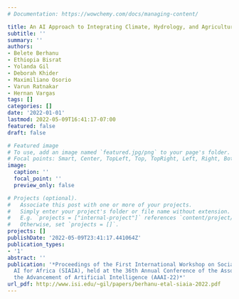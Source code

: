 ```yaml
---
# Documentation: https://wowchemy.com/docs/managing-content/

title: An AI Approach to Integrating Climate, Hydrology, and Agriculture Models
subtitle: ''
summary: ''
authors:
- Belete Berhanu
- Ethiopia Bisrat
- Yolanda Gil
- Deborah Khider
- Maximiliano Osorio
- Varun Ratnakar
- Hernan Vargas
tags: []
categories: []
date: '2022-01-01'
lastmod: 2022-05-09T16:41:17-07:00
featured: false
draft: false

# Featured image
# To use, add an image named `featured.jpg/png` to your page's folder.
# Focal points: Smart, Center, TopLeft, Top, TopRight, Left, Right, BottomLeft, Bottom, BottomRight.
image:
  caption: ''
  focal_point: ''
  preview_only: false

# Projects (optional).
#   Associate this post with one or more of your projects.
#   Simply enter your project's folder or file name without extension.
#   E.g. `projects = ["internal-project"]` references `content/project/deep-learning/index.md`.
#   Otherwise, set `projects = []`.
projects: []
publishDate: '2022-05-09T23:41:17.441064Z'
publication_types:
- '1'
abstract: ''
publication: '*Proceedings of the First International Workshop on Social Impact of
  AI for Africa (SIAIA), held at the 36th Annual Conference of the Association for
  the Advancement of Artificial Intelligence (AAAI-22)*'
url_pdf: http://www.isi.edu/~gil/papers/berhanu-etal-siaia-2022.pdf
---
```


